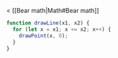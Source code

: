 < [[Bear math|Math#Bear math]]

```js
function drawLine(x1, x2) {
  for (let x = x1; x <= x2; x++) {
    drawPoint(x, 0);
  }
}
```
